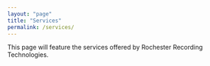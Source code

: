 ```yaml
---
layout: "page"
title: "Services"
permalink: /services/
---
```


This page will feature the services offered by Rochester Recording
Technologies.
